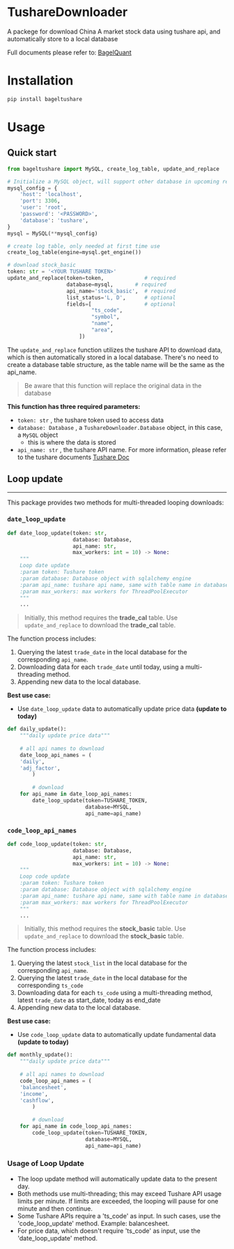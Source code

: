 # TushareDownloader
A packege for download China A market stock data using tushare api, and automatically store to a local database 

Full documents please refer to: [BagelQuant](https://bagelquant.com/bageltushare)

# Installation

```bash
pip install bageltushare
```

# Usage

## Quick start

```python
from bageltushare import MySQL, create_log_table, update_and_replace

# Initialize a MySQL object, will support other database in upcoming release
mysql_config = {
    'host': 'localhost',
    'port': 3306,
    'user': 'root',
    'password': '<PASSWORD>',
    'database': 'tushare',
}
mysql = MySQL(**mysql_config)

# create log table, only needed at first time use
create_log_table(engine=mysql.get_engine())

# download stock_basic
token: str = '<YOUR TUSHARE TOKEN>'
update_and_replace(token=token,             # required
                   database=mysql,       # required
                   api_name='stock_basic',  # required
                   list_status='L, D',      # optional
                   fields=[                 # optional
                           "ts_code",
                           "symbol",
                           "name",
                           "area",
                       ])
```

The `update_and_replace` function utilizes the tushare API to download data, which is then automatically stored in a local database. There's no need to create a database table structure, as the table name will be the same as the api_name.

> Be aware that this function will replace the original data in the database
>

**This function has three required parameters:**

- `token: str` , the tushare token used to access data
- `database: Database` , a `TushareDownloader.Database` object, in this case, a `MySQL` object
    - this is where the data is stored
- `api_name: str` , the tushare API name. For more information, please refer to the tushare documents [Tushare Doc](https://tushare.pro/document/2)

## Loop update

---

This package provides two methods for multi-threaded looping downloads:

### `date_loop_update`

```python
def date_loop_update(token: str,
                     database: Database,
                     api_name: str,
                     max_workers: int = 10) -> None:
    """
    Loop date update
    :param token: Tushare token
    :param database: Database object with sqlalchemy engine
    :param api_name: tushare api name, same with table name in database
    :param max_workers: max workers for ThreadPoolExecutor
    """
    ...
```

> Initially, this method requires the **trade_cal** table. Use `update_and_replace` to download the **trade_cal** table.
>

The function process includes:

1. Querying the latest `trade_date` in the local database for the corresponding `api_name`.
2. Downloading data for each `trade_date` until today, using a multi-threading method.
3. Appending new data to the local database.

**Best use case:**

- Use `date_loop_update` data to automatically update price data **(update to today)**

```python
def daily_update():
    """daily update price data"""
    
    # all api names to download
    date_loop_api_names = (
    'daily',
    'adj_factor',
		)
		
		# download
    for api_name in date_loop_api_names:
        date_loop_update(token=TUSHARE_TOKEN, 
                         database=MYSQL, 
                         api_name=api_name)
```

### `code_loop_api_names`

```python
def code_loop_update(token: str,
                     database: Database,
                     api_name: str,
                     max_workers: int = 10) -> None:
    """
    Loop code update
    :param token: Tushare token
    :param database: Database object with sqlalchemy engine
    :param api_name: tushare api name, same with table name in database
    :param max_workers: max workers for ThreadPoolExecutor
    """
    ...
```

> Initially, this method requires the **stock_basic** table. Use `update_and_replace` to download the **stock_basic** table.
>

The function process includes:

1. Querying the latest `stock_list` in the local database for the corresponding `api_name`.
2. Querying the latest `trade_date` in the local database for the corresponding `ts_code`
3. Downloading data for each `ts_code` using a multi-threading method, latest `trade_date` as start_date, today as end_date
4. Appending new data to the local database.

**Best use case:**

- Use `code_loop_update` data to automatically update fundamental data **(update to today)**

```python
def monthly_update():
    """daily update price data"""
    
    # all api names to download
    code_loop_api_names = (
    'balancesheet',
    'income',
    'cashflow',
		)
		
		# download
    for api_name in code_loop_api_names:
        code_loop_update(token=TUSHARE_TOKEN, 
                         database=MYSQL, 
                         api_name=api_name)
```

### Usage of Loop Update

- The loop update method will automatically update data to the present day.
- Both methods use multi-threading; this may exceed Tushare API usage limits per minute. If limits are exceeded, the looping will pause for one minute and then continue.
- Some Tushare APIs require a 'ts_code' as input. In such cases, use the 'code_loop_update' method. Example: balancesheet.
- For price data, which doesn't require 'ts_code' as input, use the 'date_loop_update' method.
